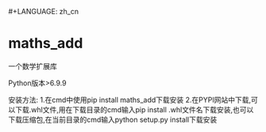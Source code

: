 #+LANGUAGE: zh_cn

# maths_add

一个数学扩展库

Python版本>6.9.9

安装方法:
1.在cmd中使用pip install maths_add下载安装
2.在PYPI网站中下载,可以下载.whl文件,用在下载目录的cmd输入pip install .whl文件名下载安装,也可以下载压缩包,在当前目录的cmd输入python setup.py install下载安装